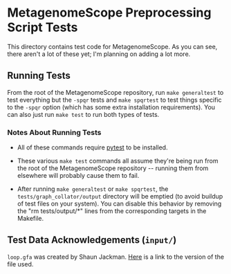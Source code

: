 # MetagenomeScope Preprocessing Script Tests

This directory contains test code for MetagenomeScope. As you can see, there
aren't a lot of these yet; I'm planning on adding a lot more.

## Running Tests

From the root of the MetagenomeScope repository, run `make generaltest` to test
everything but the `-spqr` tests and `make spqrtest` to test things specific to
the `-spqr` option (which has some extra installation requirements). You can
also just run `make test` to run both types of tests.

### Notes About Running Tests

* All of these commands require [pytest](https://pytest.org/) to be
  installed.

* These various `make test` commands all assume they're being run from the root of
  the MetagenomeScope repository -- running them from elsewhere will probably cause
  them to fail.

* After running `make generaltest` or `make spqrtest`, the
  `tests/graph_collator/output` directory will be emptied (to avoid buildup of
  test files on your system). You can disable this behavior by removing the
  "rm tests/output/\*" lines from the corresponding targets in the Makefile.

## Test Data Acknowledgements (`input/`)

`loop.gfa` was created by Shaun Jackman.
[Here](https://github.com/sjackman/assembly-graph/blob/fef9fada23ddfb3da04db8221fac1ca8c99bfc66/loop.gfa)
is a link to the version of the file used.
